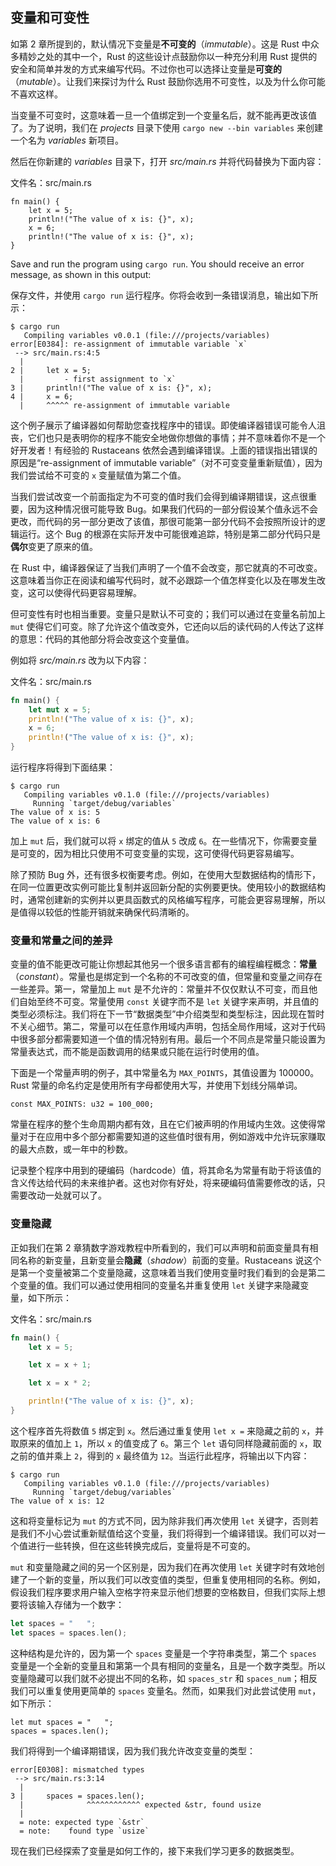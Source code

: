 ## 变量和可变性

如第 2 章所提到的，默认情况下变量是**不可变的**（*immutable*）。这是 Rust 中众多精妙之处的其中一个，Rust 的这些设计点鼓励你以一种充分利用 Rust 提供的安全和简单并发的方式来编写代码。不过你也可以选择让变量是**可变的**（*mutable*）。让我们来探讨为什么 Rust 鼓励你选用不可变性，以及为什么你可能不喜欢这样。

当变量不可变时，这意味着一旦一个值绑定到一个变量名后，就不能再更改该值了。为了说明，我们在 *projects* 目录下使用 `cargo new --bin variables` 来创建一个名为 *variables* 新项目。

然后在你新建的 *variables* 目录下，打开 *src/main.rs* 并将代码替换为下面内容：

<span class="filename">文件名：src/main.rs</span>

```rust,ignore
fn main() {
    let x = 5;
    println!("The value of x is: {}", x);
    x = 6;
    println!("The value of x is: {}", x);
}
```

Save and run the program using `cargo run`. You should receive an error
message, as shown in this output:

保存文件，并使用 `cargo run` 运行程序。你将会收到一条错误消息，输出如下所示：

```text
$ cargo run
   Compiling variables v0.0.1 (file:///projects/variables)
error[E0384]: re-assignment of immutable variable `x`
 --> src/main.rs:4:5
  |
2 |     let x = 5;
  |         - first assignment to `x`
3 |     println!("The value of x is: {}", x);
4 |     x = 6;
  |     ^^^^^ re-assignment of immutable variable
```

这个例子展示了编译器如何帮助您查找程序中的错误。即使编译器错误可能令人沮丧，它们也只是表明你的程序不能安全地做你想做的事情；并不意味着你不是一个好开发者！有经验的 Rustaceans 依然会遇到编译错误。上面的错误指出错误的原因是“re-assignment of immutable variable”（对不可变变量重新赋值），因为我们尝试给不可变的 `x` 变量赋值为第二个值。

当我们尝试改变一个前面指定为不可变的值时我们会得到编译期错误，这点很重要，因为这种情况很可能导致 Bug。如果我们代码的一部分假设某个值永远不会更改，而代码的另一部分更改了该值，那很可能第一部分代码不会按照所设计的逻辑运行。这个 Bug 的根源在实际开发中可能很难追踪，特别是第二部分代码只是**偶尔**变更了原来的值。

在 Rust 中，编译器保证了当我们声明了一个值不会改变，那它就真的不可改变。这意味着当你正在阅读和编写代码时，就不必跟踪一个值怎样变化以及在哪发生改变，这可以使得代码更容易理解。

但可变性有时也相当重要。变量只是默认不可变的；我们可以通过在变量名前加上 `mut` 使得它们可变。除了允许这个值改变外，它还向以后的读代码的人传达了这样的意思：代码的其他部分将会改变这个变量值。

例如将 *src/main.rs* 改为以下内容：

<span class="filename">文件名：src/main.rs</span>

```rust
fn main() {
    let mut x = 5;
    println!("The value of x is: {}", x);
    x = 6;
    println!("The value of x is: {}", x);
}
```

运行程序将得到下面结果：

```text
$ cargo run
   Compiling variables v0.1.0 (file:///projects/variables)
     Running `target/debug/variables`
The value of x is: 5
The value of x is: 6
```

加上 `mut` 后，我们就可以将 `x` 绑定的值从 `5` 改成 `6`。在一些情况下，你需要变量是可变的，因为相比只使用不可变变量的实现，这可使得代码更容易编写。

除了预防 Bug 外，还有很多权衡要考虑。例如，在使用大型数据结构的情形下，在同一位置更改实例可能比复制并返回新分配的实例要更快。使用较小的数据结构时，通常创建新的实例并以更具函数式的风格编写程序，可能会更容易理解，所以是值得以较低的性能开销就来确保代码清晰的。

### 变量和常量之间的差异

变量的值不能更改可能让你想起其他另一个很多语言都有的编程编程概念：**常量**（*constant*）。常量也是绑定到一个名称的不可改变的值，但常量和变量之间存在一些差异。第一，常量加上 `mut` 是不允许的：常量并不仅仅默认不可变，而且他们自始至终不可变。常量使用 `const` 关键字而不是 `let` 关键字来声明，并且值的类型必须标注。我们将在下一节“数据类型”中介绍类型和类型标注，因此现在暂时不关心细节。第二，常量可以在任意作用域内声明，包括全局作用域，这对于代码中很多部分都需要知道一个值的情况特别有用。最后一个不同点是常量只能设置为常量表达式，而不能是函数调用的结果或只能在运行时使用的值。

下面是一个常量声明的例子，其中常量名为 `MAX_POINTS`，其值设置为 100000。Rust 常量的命名约定是使用所有字母都使用大写，并使用下划线分隔单词。

```
const MAX_POINTS: u32 = 100_000;
```

常量在程序的整个生命周期内都有效，且在它们被声明的作用域内生效。这使得常量对于在应用中多个部分都需要知道的这些值时很有用，例如游戏中允许玩家赚取的最大点数，或一年中的秒数。

记录整个程序中用到的硬编码（hardcode）值，将其命名为常量有助于将该值的含义传达给代码的未来维护者。这也对你有好处，将来硬编码值需要修改的话，只需要改动一处就可以了。

### 变量隐藏

正如我们在第 2 章猜数字游戏教程中所看到的，我们可以声明和前面变量具有相同名称的新变量，且新变量会**隐藏**（*shadow*）前面的变量。Rustaceans 说这个是第一个变量被第二个变量隐藏，这意味着当我们使用变量时我们看到的会是第二个变量的值。我们可以通过使用相同的变量名并重复使用 `let` 关键字来隐藏变量，如下所示：

<span class="filename">文件名：src/main.rs</span>

```rust
fn main() {
    let x = 5;

    let x = x + 1;

    let x = x * 2;

    println!("The value of x is: {}", x);
}
```

这个程序首先将数值 `5` 绑定到 `x`。然后通过重复使用 `let x =` 来隐藏之前的 `x`，并取原来的值加上 `1`，所以 `x` 的值变成了 `6`。第三个 `let` 语句同样隐藏前面的 `x`，取之前的值并乘上 `2`，得到的 `x` 最终值为 `12`。当运行此程序，将输出以下内容：

```text
$ cargo run
   Compiling variables v0.1.0 (file:///projects/variables)
     Running `target/debug/variables`
The value of x is: 12
```

这和将变量标记为 `mut` 的方式不同，因为除非我们再次使用 `let` 关键字，否则若是我们不小心尝试重新赋值给这个变量，我们将得到一个编译错误。我们可以对一个值进行一些转换，但在这些转换完成后，变量将是不可变的。

`mut` 和变量隐藏之间的另一个区别是，因为我们在再次使用 `let` 关键字时有效地创建了一个新的变量，所以我们可以改变值的类型，但重复使用相同的名称。例如，假设我们程序要求用户输入空格字符来显示他们想要的空格数目，但我们实际上想要将该输入存储为一个数字：


```rust
let spaces = "   ";
let spaces = spaces.len();
```

这种结构是允许的，因为第一个 `spaces` 变量是一个字符串类型，第二个 `spaces` 变量是一个全新的变量且和第第一个具有相同的变量名，且是一个数字类型。所以变量隐藏可以我们就不必提出不同的名称，如 `spaces_str` 和 `spaces_num`；相反我们可以重复使用更简单的 `spaces` 变量名。然而，如果我们对此尝试使用 `mut`，如下所示：

```rust,ignore
let mut spaces = "   ";
spaces = spaces.len();
```

我们将得到一个编译期错误，因为我们我允许改变变量的类型：

```text
error[E0308]: mismatched types
 --> src/main.rs:3:14
  |
3 |     spaces = spaces.len();
  |              ^^^^^^^^^^^^ expected &str, found usize
  |
  = note: expected type `&str`
  = note:    found type `usize`
```

现在我们已经探索了变量是如何工作的，接下来我们学习更多的数据类型。
